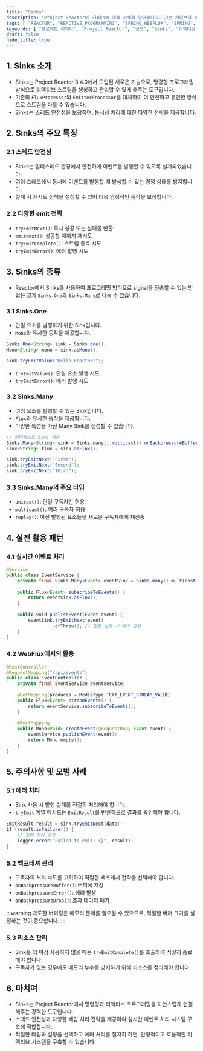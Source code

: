 ```yaml
---
title: "Sinks"
description: "Project Reactor의 Sinks에 대해 상세히 알아봅니다. 기본 개념부터 실전 활용 패턴, 주의사항까지 실제 예제와 함께 설명합니다. 리액티브 프로그래밍을 더 효과적으로 구현하고 싶은 개발자를 위한 실용적인 가이드입니다."
tags: [ "REACTOR", "REACTIVE_PROGRAMMING", "SPRING_WEBFLUX", "SPRING", "BACKEND", "JAVA" ]
keywords: [ "프로젝트 리액터", "Project Reactor", "싱크", "Sinks", "리액티브", "Reactive", "웹플럭스", "WebFlux", "스프링", "Spring", "백엔드", "Backend", "자바", "Java", "리액티브 스트림", "Reactive Streams", "프로그래밍", "Programming" ]
draft: false
hide_title: true
---
```


## 1. Sinks 소개

- Sinks는 Project Reactor 3.4.0에서 도입된 새로운 기능으로, 명령형 프로그래밍 방식으로 리액티브 스트림을 생성하고 관리할 수 있게 해주는 도구입니다.
- 기존의 `FluxProcessor`와 `EmitterProcessor`를 대체하여 더 안전하고 유연한 방식으로 스트림을 다룰 수 있습니다.
- Sinks는 스레드 안전성을 보장하며, 동시성 처리에 대한 다양한 전략을 제공합니다.

## 2. Sinks의 주요 특징

### 2.1 스레드 안전성

- Sinks는 멀티스레드 환경에서 안전하게 이벤트를 발행할 수 있도록 설계되었습니다.
- 여러 스레드에서 동시에 이벤트를 발행할 때 발생할 수 있는 경쟁 상태를 방지합니다.
- 실패 시 재시도 정책을 설정할 수 있어 더욱 안정적인 동작을 보장합니다.

### 2.2 다양한 emit 전략

- `tryEmitNext()`: 즉시 성공 또는 실패를 반환
- `emitNext()`: 성공할 때까지 재시도
- `tryEmitComplete()`: 스트림 종료 시도
- `tryEmitError()`: 에러 발행 시도

## 3. Sinks의 종류

- Reactor에서 Sinks를 사용하여 프로그래밍 방식으로 signal을 전송할 수 있는 방법은 크게 `Sinks.One`과 `Sinks.Many`로 나눌 수 있습니다.

### 3.1 Sinks.One

- 단일 요소를 발행하기 위한 Sink입니다.
- `Mono`와 유사한 동작을 제공합니다.

```java
Sinks.One<String> sink = Sinks.one();
Mono<String> mono = sink.asMono();

sink.tryEmitValue("Hello Reactor!");
```

- `tryEmitValue()`: 단일 요소 발행 시도
- `tryEmitError()`: 에러 발행 시도

### 3.2 Sinks.Many

- 여러 요소를 발행할 수 있는 Sink입니다.
- `Flux`와 유사한 동작을 제공합니다.
- 다양한 특성을 가진 Many Sink를 생성할 수 있습니다.

```java
// 멀티캐스트 Sink 생성
Sinks.Many<String> sink = Sinks.many().multicast().onBackpressureBuffer();
Flux<String> flux = sink.asFlux();

sink.tryEmitNext("First");
sink.tryEmitNext("Second");
sink.tryEmitNext("Third");
```

### 3.3 Sinks.Many의 주요 타입

- `unicast()`: 단일 구독자만 허용
- `multicast()`: 여러 구독자 허용
- `replay()`: 이전 발행된 요소들을 새로운 구독자에게 재전송

## 4. 실전 활용 패턴

### 4.1 실시간 이벤트 처리

```java
@Service
public class EventService {
    private final Sinks.Many<Event> eventSink = Sinks.many().multicast().onBackpressureBuffer();
    
    public Flux<Event> subscribeToEvents() {
        return eventSink.asFlux();
    }
    
    public void publishEvent(Event event) {
        eventSink.tryEmitNext(event)
                 .orThrow(); // 발행 실패 시 예외 발생
    }
}
```

### 4.2 WebFlux에서의 활용

```java
@RestController
@RequestMapping("/api/events")
public class EventController {
    private final EventService eventService;
    
    @GetMapping(produces = MediaType.TEXT_EVENT_STREAM_VALUE)
    public Flux<Event> streamEvents() {
        return eventService.subscribeToEvents();
    }
    
    @PostMapping
    public Mono<Void> createEvent(@RequestBody Event event) {
        eventService.publishEvent(event);
        return Mono.empty();
    }
}
```

## 5. 주의사항 및 모범 사례

### 5.1 에러 처리

- Sink 사용 시 발행 실패를 적절히 처리해야 합니다.
- `tryEmit` 계열 메서드는 `EmitResult`를 반환하므로 결과를 확인해야 합니다.

```java
EmitResult result = sink.tryEmitNext(data);
if (result.isFailure()) {
    // 실패 처리 로직
    logger.error("Failed to emit: {}", result);
}
```

### 5.2 백프레셔 관리

- 구독자의 처리 속도를 고려하여 적절한 백프레셔 전략을 선택해야 합니다.
- `onBackpressureBuffer()`: 버퍼에 저장
- `onBackpressureError()`: 에러 발생
- `onBackpressureDrop()`: 초과 데이터 폐기

:::warning
과도한 버퍼링은 메모리 문제를 일으킬 수 있으므로, 적절한 버퍼 크기를 설정하는 것이 중요합니다.
:::

### 5.3 리소스 관리

- Sink를 더 이상 사용하지 않을 때는 `tryEmitComplete()`를 호출하여 적절히 종료해야 합니다.
- 구독자가 없는 경우에도 메모리 누수를 방지하기 위해 리소스를 정리해야 합니다.

## 6. 마치며

- Sinks는 Project Reactor에서 명령형과 리액티브 프로그래밍을 자연스럽게 연결해주는 강력한 도구입니다.
- 스레드 안전성과 다양한 배압 처리 전략을 제공하여 실시간 이벤트 처리 시스템 구축에 적합합니다.
- 적절한 타입과 설정을 선택하고 에러 처리를 철저히 하면, 안정적이고 효율적인 리액티브 시스템을 구축할 수 있습니다.